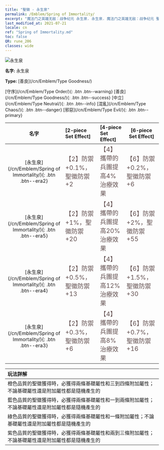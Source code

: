 ```yaml
---
title: "聖徽 - 永生泉"
permalink: /Emblem/Spring of Immortality/
excerpt: "魔法门之英雄无敌：战争纪元 永生泉. 永生泉. 魔法门之英雄无敌：战争纪元 聖徽 永生泉. 魔法门之英雄无敌：战争纪元 善良 永生泉"
last_modified_at: 2021-07-21
locale: cn
ref: "Spring of Immortality.md"
toc: false
QR: rune_206
classes: wide
---
```


  ![永生泉](/images/r/rune_icon_206.png)

 **名字:** 永生泉

 **Type:** [善良](/cn/Emblem/Type Goodness/)

  [守序](/cn/Emblem/Type Order/){: .btn .btn--warning}   [善良](/cn/Emblem/Type Goodness/){: .btn .btn--success}   [中立](/cn/Emblem/Type Neutral/){: .btn .btn--info}   [混亂](/cn/Emblem/Type Chaos/){: .btn .btn--danger}   [邪惡](/cn/Emblem/Type Evil/){: .btn .btn--primary} 

  |  名字    | [2-piece Set Effect] | [4-piece Set Effect] | [6-piece Set Effect]  | 
  |:-----------------------:|:-------------------|:-----------------|----------------| 
  | [永生泉](/cn/Emblem/Spring of Immortality/){: .btn .btn--era2} | <span style="color: #645252;font-size:20px">【2】防禦+0.1%，聖徽防禦+2</span> | <span style="color: #645252;font-size:20px">【4】攜帶的兵團提高4%治療效果</span> | <span style="color: #645252;font-size:20px">【6】防禦+0.2%，聖徽防禦+6</span> | 
  | [永生泉](/cn/Emblem/Spring of Immortality/){: .btn .btn--era5} | <span style="color: #645252;font-size:20px">【2】防禦+1%，聖徽防禦+20</span> | <span style="color: #645252;font-size:20px">【4】攜帶的兵團提高20%治療效果</span> | <span style="color: #645252;font-size:20px">【6】防禦+2%，聖徽防禦+55</span> | 
  | [永生泉](/cn/Emblem/Spring of Immortality/){: .btn .btn--era4} | <span style="color: #645252;font-size:20px">【2】防禦+0.5%，聖徽防禦+13</span> | <span style="color: #645252;font-size:20px">【4】攜帶的兵團提高12%治療效果</span> | <span style="color: #645252;font-size:20px">【6】防禦+1.5%，聖徽防禦+30</span> | 
  | [永生泉](/cn/Emblem/Spring of Immortality/){: .btn .btn--era3} | <span style="color: #645252;font-size:20px">【2】防禦+0.3%，聖徽防禦+6</span> | <span style="color: #645252;font-size:20px">【4】攜帶的兵團提高8%治療效果</span> | <span style="color: #645252;font-size:20px">【6】防禦+0.7%，聖徽防禦+16</span> | 

  |         玩法詳解            | 
  |:-------------------------------|
  | 橙色品質的聖徽獲得時，必獲得兩條基礎屬性和三到四條附加屬性；不論基礎屬性還是附加屬性都是隨機產生的 |
  | 藍色品質的聖徽獲得時，必獲得兩條基礎屬性和一到兩條附加屬性；不論基礎屬性還是附加屬性都是隨機產生的 |
  | 綠色品質的聖徽獲得時，必獲得兩條基礎屬性和一條附加屬性；不論基礎屬性還是附加屬性都是隨機產生的 |
  | 紫色品質的聖徽獲得時，必獲得兩條基礎屬性和兩到三條附加屬性；不論基礎屬性還是附加屬性都是隨機產生的 |
